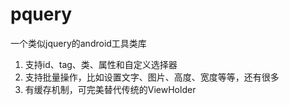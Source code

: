 # pquery
一个类似jquery的android工具类库

1. 支持id、tag、类、属性和自定义选择器
2. 支持批量操作，比如设置文字、图片、高度、宽度等等，还有很多
3. 有缓存机制，可完美替代传统的ViewHolder
